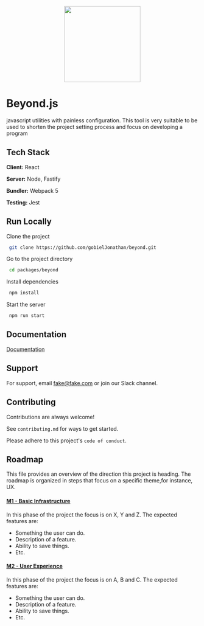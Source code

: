 <p align="center">
  <img width="200" height="200" src="https://user-images.githubusercontent.com/46088334/145545433-fbcb94a9-adf5-4eb0-a8b0-b6a5e14fbe2a.png">
</p>

# Beyond.js

javascript utilities with painless configuration. 
This tool is very suitable to be used to shorten the project setting process and focus on developing a program


## Tech Stack

**Client:** React

**Server:** Node, Fastify

**Bundler:** Webpack 5

**Testing:** Jest

## Run Locally

Clone the project

```bash
 git clone https://github.com/gobielJonathan/beyond.git
```

Go to the project directory

```bash
 cd packages/beyond
```

Install dependencies

```bash
 npm install
```

Start the server

```bash
 npm run start
```


## Documentation

[Documentation](https://github.com/gobielJonathan/beyond)


## Support

For support, email fake@fake.com or join our Slack channel.


## Contributing

Contributions are always welcome!

See `contributing.md` for ways to get started.

Please adhere to this project's `code of conduct`.


## Roadmap

This file provides an overview of the direction this project is heading. The roadmap is organized in steps that focus on a specific theme,for instance, UX.

#### [M1 - Basic Infrastructure](https://github.com/gobielJonathan/beyond)

In this phase of the project the focus is on X, Y and Z. The expected features are:

- Something the user can do.
- Description of a feature.
- Ability to save things.
- Etc.

#### [M2 - User Experience](https://github.com/gobielJonathan/beyond)

In this phase of the project the focus is on A, B and C. The expected features are:

- Something the user can do.
- Description of a feature.
- Ability to save things.
- Etc.
